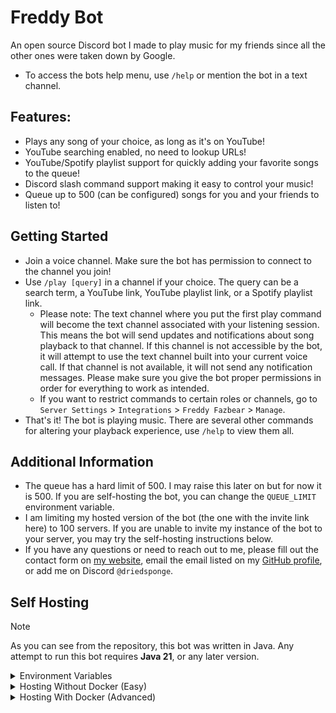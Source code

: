 # Freddy Bot

An open source Discord bot I made to play music for my friends since all the other ones were taken
down by Google.

- To access the bots help menu, use `/help` or mention the bot in a text channel.

## Features:

- Plays any song of your choice, as long as it's on YouTube!
- YouTube searching enabled, no need to lookup URLs!
- YouTube/Spotify playlist support for quickly adding your favorite songs to the queue!
- Discord slash command support making it easy to control your music!
- Queue up to 500 (can be configured) songs for you and your friends to listen to!

## Getting Started

- Join a voice channel. Make sure the bot has permission to connect to the channel you join!
- Use `/play [query]` in a channel if your choice. The query can be a search term, a YouTube link,
  YouTube playlist link, or a Spotify playlist link.
    - Please note: The text channel where you put the first play command will become the text
      channel
      associated with your listening session. This means the bot will send updates and notifications
      about
      song playback to that channel. If this channel is not accessible by the bot, it will attempt
      to use
      the text channel built into your current voice call. If that channel is not available, it will
      not send
      any notification messages. Please make sure you give the bot proper permissions in order for
      everything
      to work as intended.
    - If you want to restrict commands to certain roles or channels, go
      to `Server Settings` > `Integrations` > `Freddy Fazbear` > `Manage`.
- That's it! The bot is playing music. There are several other commands for altering your playback
  experience, use `/help` to view them all.

## Additional Information

- The queue has a hard limit of 500. I may raise this later on but for now it is 500. If you are 
self-hosting the bot, you can change the `QUEUE_LIMIT` environment variable.
- I am limiting my hosted version of the bot (the one with the invite link here) to 100 servers.
If you are unable to invite my instance of the bot to your server, you may try the self-hosting
instructions below.
- If you have any questions or need to reach out to me, please fill out the contact form on
  [my website](https://jortuck.com/#contact), email the email listed on my
  [GitHub profile](https://github.com/jortuck), or add me on Discord `@driedsponge`.

## Self Hosting

> [!NOTE]
> As you can see from the repository, this bot was written in Java. Any attempt to run this bot
requires **Java 21**, or any later version.

<details>

<summary>Environment Variables</summary>

There are certain variables required for the operation of the bot. Below is a description of each one.
Where each one is set depends on how you decide to host the bot.

##### DISCORD_TOKEN
This is the most important variable for the bot. This is how the bot connects to
the Discord API in order to play music to people in calls. Here is how you can get your token:
1. Go to the [Discord Developer Portal](https://discord.com/developers/applications). 
2. Click on the `New Application` button on the top right. 
3. Give your application a name and click `Create`. 
4. You will be redirected to your application's page. Click on the `Bot` tab on the left side of the page. 
5. Click the `Reset Token` button in order to obtain your token. 
6. Remember to keep your bot's token a secret as it can be used to control your bot. If your token 
is ever exposed or compromised, you can regenerate it by clicking the `Reset Token` button.
7. On this page you can also customize your bots profile picture, banner, and username to your liking.
8. **While you are on this page, please enable the `Server Members Intent` and `Message Content Intent`.**
9. To generate the invite link, navigate to the `OAuth2` tab, scroll to the URL generator, and select
`bot`. Now you can enable the following permission: `Read Messages/View Channels`, `Send Messages`,
`Send Messages In Threads`, `Connect`, and `Speak`. 
10. Make sure the `Integration Type` is set to `Guild Install`
11. You can open the generated URL in your browser to invite the bot to your server. Save this URL
for later if you plan on inviting the bot to other servers.

##### OWNER_ID
This is where you put your Discord ID. This variable will allow you to use the owner 
commands associated with the bot. Here is how you can obtain it:
1. Open your Discord client.
2. Open settings and navigate to advanced.
3. Enable "Developer Mode".
4. Exit settings, click on your username in the bottom left, and click `Copy User ID`.

##### QUEUE_LIMIT
This one is pretty simple. It's just an integer that indicates the maximum amount of songs that can 
put into a queue per server. It must be a positive whole number or there will be issues with trying 
to use the bot (I would recommend 500). If you set the value to 0, the max amount of songs will be 
infinite.

##### SPOTIFY_CLIENT_ID & SPOTIFY_CLIENT_SECRET (Optional)
These variables are not required but **necessary if you want to support Spotify playlist**, as the bot 
uses the Spotify web API to fetch playlist data;

If you do not plan on needing Spotify support, please set both of these variables to `null`.
<details>
<summary>Steps To Obtain Spotify API Credentials</summary>

1. Visit the [Spotify Developer Dashboard](https://developer.spotify.com/dashboard/).  
2. Log in with your Spotify account. If you don't have a Spotify account, you'll need to create one.  
3. Once you're logged in, click on the `Create app` button.  
4. You'll be asked to enter a name for your app and a description. Fill in these fields with appropriate information.  
5. You will also be asked to supply a redirect URL, just put `http://localhost`.
6. For API/SDKs, select `Web API`.
7. Once you have crated your app, click `Settings` in the top right, and under `Basic Information`
you will see your Client ID and a button that says `View client secret`. Those are the credentials you will need.
8. Remember to keep your Client ID and Client Secret confidential. If your Client Secret gets compromised,
you can regenerate it from the app's dashboard.

</details>
</details>

<details>
<summary>Hosting Without Docker (Easy)</summary>

1. Head to the [releases page](https://github.com/jortuck/Freddy/releases) and download the latest
jar artifact from the most recent release. 
2. In addition, download the corresponding script file from the release page.
    - If you are on Windows, download `start.bat`.
    - If you are on Mac/Linux, download `start.sh`.
3. Move the jar and the executable to a folder on your system. It does not matter where the folder is
located, as long both files are together.
4. Double-click the executable (the sh/bat file) to start the bot. It will crash the first time around, but it should
generate a `config.json`.
5. Open the `config.json` file, and set the variables inside to the environment variables you have
from the previous section. 
6. Finally, double-click the executable one more time to start the bot. If everything was configured
correctly, it should be running, and you should be able to use the commands. If you are encountering
any issues, check the `freddy.log` file for errors. If you cannot resolve your issue, [create a new
issue on GitHub](https://github.com/jortuck/Freddy/issues/new/choose).
7. You might get messages from your operating system saying that the file is "not safe" because it is
not from a verified developer. There is no way for me to stop these messages, but I can guarentee
everything from this repository is safe. If you do not believe me, feel free to download the source
code and compile the application yourself.

</details>

<details>
<summary>Hosting With Docker (Advanced)</summary>

These instructions assume you already have docker installed on your system, and you have some
technical knowledge. If these instructions don't make sense, use the above guide.
1. Download the code by cloning it with git or downloading the zip from GitHub.
    - `git clone https://github.com/jortuck/Freddy.git`
2. Move the cloned folder to any desired location on your computer.
3. Make a copy of the `settings.example.env` and rename it to `settings.env`. Once you have done this,
open `settings.env` and fill in the environment variables from the earlier instructions. 
4. After you have done this, you can run `docker compose up --build` to start the bot.
5. The `Dockerfile` is also included in the repository. While there is no hosted image, feel free to
make your own build.

</details>

